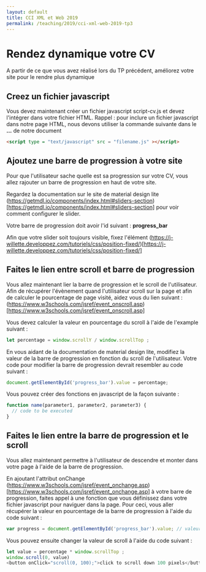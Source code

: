 ```yaml
---
layout: default
title: CCI XML et Web 2019
permalink: /teaching/2019/cci-xml-web-2019-tp3
---
```


# Rendez dynamique votre CV
A partir de ce que vous avez réalisé lors du TP précédent, améliorez votre site pour le rendre plus dynamique

## Creez un fichier javascript
Vous devez maintenant créer un fichier javascript script-cv.js et devez l'intégrer dans votre fichier HTML.
Rappel : pour inclure un fichier javascript dans notre page HTML, nous devons utiliser la commande suivante dans le **<head>...</head>** de notre document
``` html
<script type = "text/javascript" src = "filename.js" ></script>
```

## Ajoutez une barre de progression à votre site
Pour que l'utilisateur sache quelle est sa progression sur votre CV, vous allez rajouter un barre de progression en haut de votre site.

Regardez la documentation sur le site de material design lite (https://getmdl.io/components/index.html#sliders-section)[https://getmdl.io/components/index.html#sliders-section] pour voir comment configurer le slider.

Votre barre de progression doit avoir l'id suivant : **progress_bar**

Afin que votre slider soit toujours visible, fixez l'élément (https://j-willette.developpez.com/tutoriels/css/position-fixed/)[https://j-willette.developpez.com/tutoriels/css/position-fixed/]

## Faites le lien entre scroll et barre de progression
Vous allez maintenant lier la barre de progression et le scroll de l'utilisateur. Afin de récupérer l'évènement quand l'utilisateur scroll sur la page et afin de calculer le pourcentage de page visité, aidez vous du lien suivant : (https://www.w3schools.com/jsref/event_onscroll.asp)[https://www.w3schools.com/jsref/event_onscroll.asp]

Vous devez calculer la valeur en pourcentage du scroll à l'aide de l'example suivant :
```javascript
let percentage = window.scrollY / window.scrollTop ;
```

En vous aidant de la documentation de material design lite, modifiez la valeur de la barre de progression en fonction du scroll de l'utilisateur. Votre code pour modifier la barre de progression devrait resembler au code suivant :
```javascript
document.getElementById('progress_bar').value = percentage;
```

Vous pouvez créer des fonctions en javascript de la façon suivante :
```javascript
function name(parameter1, parameter2, parameter3) {
  // code to be executed
}
```

## Faites le lien entre la barre de progression et le scroll
Vous allez maintenant permettre à l'utilisateur de descendre et monter dans votre page à l'aide de la barre de progression.

En ajoutant l'attribut onChange (https://www.w3schools.com/jsref/event_onchange.asp)[https://www.w3schools.com/jsref/event_onchange.asp] à votre barre de progression, faites appel à une fonction que vous définissez dans votre fichier javascript pour naviguer dans la page.
Pour ceci, vous aller récupérer la valeur en pourcentage de la barre de progression à l'aide du code suivant :
```javascript
var progress = document.getElementById('progress_bar').value; // valeur de la barre de progression
```
Vous pouvez ensuite changer la valeur de scroll à l'aide du code suivant :
```javascript
let value = percentage * window.scrollTop ;
window.scroll(0, value)
<button onClick="scroll(0, 100);">click to scroll down 100 pixels</button>
```
